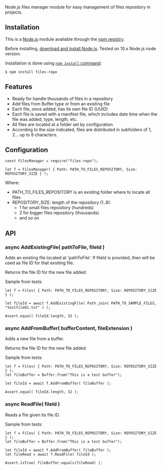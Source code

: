 Node.js files manager module for easy management of files repository in projects.

## Installation

This is a [Node.js](https://nodejs.org/en/) module available through the [npm registry](https://www.npmjs.com/).

Before installing, [download and install Node.js](https://nodejs.org/en/download/).
Tested on 10.x Node.js node version.

Installation is done using [`npm install` command](https://docs.npmjs.com/getting-started/installing-npm-packages-locally):

```
$ npm install files-repo
```

## Features

* Ready for handle thousands of files in a repository
* Add files from Buffer type or from an existing file
* Each file, once added, has its own file ID (UUID)
* Each file is saved with a manifest file, which includes date time when the file was added, type, length, etc.
* All files are located at a folder set by configuration
* According to the size indicated, files are distributed in subfolders of 1, 2... up to 8 characters.

## Configuration

```
const FilesManager = require("files-repo");

let f = FilesManager( { Path: PATH_TO_FILES_REPOSITORY, Size: REPOSITORY_SIZE } );
```

Where:

* PATH_TO_FILES_REPOSITORY is an existing folder where to locate all files
* REPOSITORY_SIZE: length of the repository (1..8):
    * 1 for small files repository (hundreds)
    * 2 for bigger files repository (thousands)
    * and so on


## API
### async AddExistingFile( pathToFile, fileId )
Adds an existing file located at 'pathToFile'. If fileId is provided, then will be used as file ID for that existing file.

Returns the file ID for the new file added.

Sample from tests:
```
let f = Files( { Path: PATH_TO_FILES_REPOSITORY, Size: REPOSITORY_SIZE } );

let fileId = await f.AddExistingFile( Path.join( PATH_TO_SAMPLE_FILES, "testfile01.txt" ) );

Assert.equal( fileId.length, 32 );
```

### async AddFromBuffer( bufferContent, fileExtension )
Adds a new file from a buffer.

Returns the file ID for the new file added.

Sample from tests:
```
let f = Files( { Path: PATH_TO_FILES_REPOSITORY, Size: REPOSITORY_SIZE  } );
let fileBuffer = Buffer.from("This is a test buffer");

let fileId = await f.AddFromBuffer( fileBuffer );

Assert.equal( fileId.length, 32 );
```

### async ReadFile( fileId )
Reads a file given its file ID.

Sample from tests:
```
let f = Files( { Path: PATH_TO_FILES_REPOSITORY, Size: REPOSITORY_SIZE  } );
let fileBuffer = Buffer.from("This is a test buffer");

let fileId = await f.AddFromBuffer( fileBuffer );
let fileRead = await f.ReadFile( fileId );

Assert.isTrue( fileBuffer.equals(fileRead) );
```



